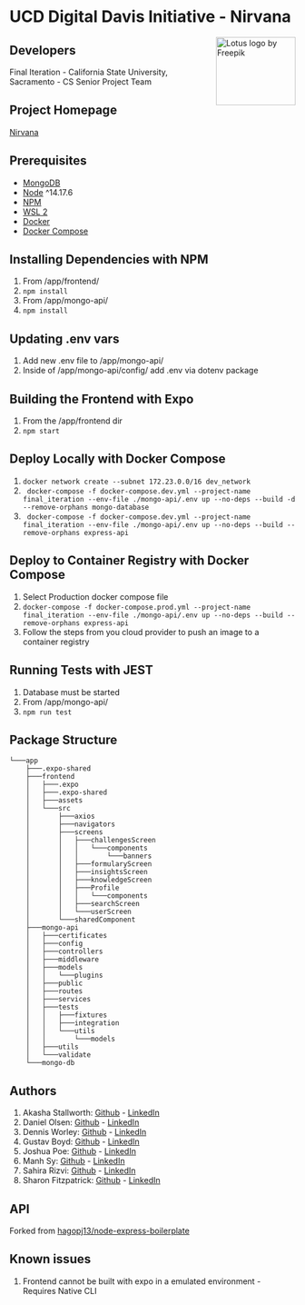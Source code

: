 # UCD Digital Davis Initiative - Nirvana

<img src="https://fi-nirvana.netlify.app/static/media/logo.524f9483.png" align="right"
     alt="Lotus logo by Freepik" width="140" height="120">

## Developers 
Final Iteration - California State University, Sacramento - CS Senior Project Team

## Project Homepage
[Nirvana](https://fi-nirvana.netlify.app/)

## Prerequisites
- [MongoDB](https://gist.github.com/nrollr/9f523ae17ecdbb50311980503409aeb3)
- [Node](https://nodejs.org/en/download/) ^14.17.6
- [NPM](https://nodejs.org/en/download/package-manager/)
- [WSL 2](https://docs.microsoft.com/en-us/windows/wsl/install)
- [Docker](https://www.docker.com/products/docker-desktop)
- [Docker Compose](https://docs.docker.com/compose/install/)

## Installing Dependencies with NPM
1. From /app/frontend/
2. ```npm install ```
3. From /app/mongo-api/
4. ``` npm install ```

## Updating .env vars 
1. Add new .env file to /app/mongo-api/
2. Inside of /app/mongo-api/config/ add .env via dotenv package

## Building the Frontend with Expo
1. From the /app/frontend dir
2. ``` npm start ```

## Deploy Locally with Docker Compose
1. ``` docker network create --subnet 172.23.0.0/16 dev_network ```
2. ``` docker-compose -f docker-compose.dev.yml --project-name final_iteration --env-file ./mongo-api/.env up --no-deps --build -d --remove-orphans mongo-database```
3. ``` docker-compose -f docker-compose.dev.yml --project-name final_iteration --env-file ./mongo-api/.env up --no-deps --build --remove-orphans express-api```

## Deploy to Container Registry with Docker Compose 
1. Select Production docker compose file
2. ```docker-compose -f docker-compose.prod.yml --project-name final_iteration --env-file ./mongo-api/.env up --no-deps --build --remove-orphans express-api```
3. Follow the steps from you cloud provider to push an image to a container registry

## Running Tests with JEST
1. Database must be started
2. From  /app/mongo-api/
3. ``` npm run test ```

## Package Structure
```
└───app
    ├───.expo-shared
    ├───frontend
    │   ├───.expo
    │   ├───.expo-shared
    │   ├───assets
    │   └───src
    │       ├───axios
    │       ├───navigators
    │       ├───screens
    │       │   ├───challengesScreen
    │       │   │   └───components
    │       │   │       └───banners
    │       │   ├───formularyScreen
    │       │   ├───insightsScreen
    │       │   ├───knowledgeScreen
    │       │   ├───Profile
    │       │   │   └───components
    │       │   ├───searchScreen
    │       │   └───userScreen
    │       └───sharedComponent
    ├───mongo-api
    │   ├───certificates
    │   ├───config
    │   ├───controllers
    │   ├───middleware
    │   ├───models
    │   │   └───plugins
    │   ├───public
    │   ├───routes
    │   ├───services
    │   ├───tests
    │   │   ├───fixtures
    │   │   ├───integration
    │   │   └───utils
    │   │       └───models
    │   ├───utils
    │   └───validate
    └───mongo-db
```
## Authors
1. Akasha Stallworth: [Github](https://github.com/akxsha) - [LinkedIn](https://www.linkedin.com/in/akasha-stallworth-75a458160/)
2. Daniel Olsen: [Github](https://github.com/BotOlsen) - [LinkedIn](https://www.linkedin.com/in/olsend/)
3. Dennis Worley: [Github](https://github.com/dennisw95) - [LinkedIn](https://www.linkedin.com/in/dennis-worley-jr-4ab98b187/)
4. Gustav Boyd: [Github](https://github.com/gustavboyd) - [LinkedIn](https://www.linkedin.com/in/gustav-boyd/)
5. Joshua Poe: [Github](https://github.com/icarus44-zer0) - [LinkedIn](https://www.linkedin.com/in/joshua-poe/)
6. Manh Sy: [Github](https://github.com/Manhsy) - [LinkedIn](https://www.linkedin.com/in/manh-sy/)
7. Sahira Rizvi: [Github](https://github.com/sahirar) - [LinkedIn](https://www.linkedin.com/in/sahira-rizvi/)
8. Sharon Fitzpatrick: [Github](https://github.com/2320sharon) - [LinkedIn](https://www.linkedin.com/in/sharon-fitzpatrick-9088b31b3)

## API
Forked from [hagopj13/node-express-boilerplate](https://github.com/hagopj13/node-express-boilerplate)

## Known issues
1. Frontend cannot be built with expo in a emulated environment - Requires Native CLI
